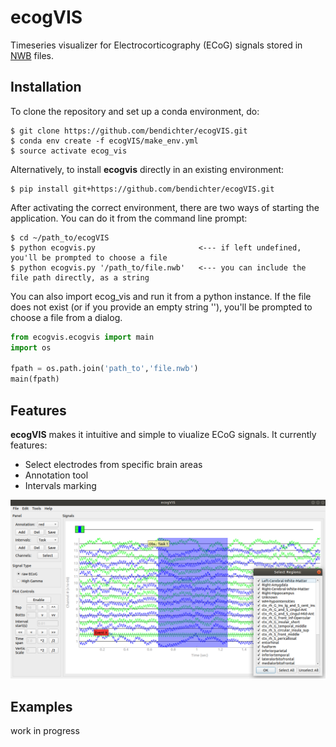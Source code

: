 # ecogVIS
Timeseries visualizer for Electrocorticography (ECoG) signals stored in [NWB](https://neurodatawithoutborders.github.io/) files. 

## Installation
To clone the repository and set up a conda environment, do:
```
$ git clone https://github.com/bendichter/ecogVIS.git
$ conda env create -f ecogVIS/make_env.yml
$ source activate ecog_vis
```

Alternatively, to install **ecogvis** directly in an existing environment:
```
$ pip install git+https://github.com/bendichter/ecogVIS.git
```

After activating the correct environment, there are two ways of starting the application. You can do it from the command line prompt:
```
$ cd ~/path_to/ecogVIS
$ python ecogvis.py                       <--- if left undefined, you'll be prompted to choose a file 
$ python ecogvis.py '/path_to/file.nwb'   <--- you can include the file path directly, as a string
```

You can also import ecog_vis and run it from a python instance. If the file does not exist (or if you provide an empty string ''), you'll be prompted to choose a file from a dialog.
```python
from ecogvis.ecogvis import main
import os

fpath = os.path.join('path_to','file.nwb')
main(fpath)
```

## Features
**ecogVIS** makes it intuitive and simple to viualize ECoG signals. It currently features:
- Select electrodes from specific brain areas
- Annotation tool
- Intervals marking

![screenshot1](media/screenshot_1.png)


## Examples
work in progress
